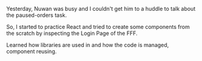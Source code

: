 Yesterday, Nuwan was busy and I couldn't get him to a huddle to talk about the paused-orders task. 

So, I started to practice React and tried to create some components from the scratch by inspecting the Login Page of the FFF. 

Learned how libraries are used in and how the code is managed, component reusing.
